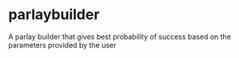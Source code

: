 # parlaybuilder
A parlay builder that gives best probability of success based on the parameters provided by the user
